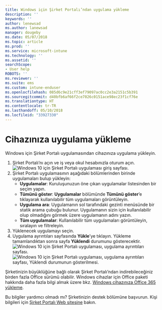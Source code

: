 ```yaml
---
title: Windows için Şirket Portalı’ndan uygulama yükleme
description: ''
keywords: ''
author: lenewsad
ms.author: lanewsad
manager: dougeby
ms.date: 05/07/2018
ms.topic: article
ms.prod: ''
ms.service: microsoft-intune
ms.technology: ''
ms.assetid: ''
searchScope:
- User help
ROBOTS: ''
ms.reviewer: ''
ms.suite: ems
ms.custom: intune-enduser
ms.openlocfilehash: 085d6c9e21cff3ef79097ac0cc2e3a2151c5b391
ms.sourcegitcommit: d40bfb6af66f2ce7026c0151ace98ec23f1cf76e
ms.translationtype: HT
ms.contentlocale: tr-TR
ms.lasthandoff: 05/10/2018
ms.locfileid: "33927330"
---
```

# <a name="install-apps-on-your-device"></a>Cihazınıza uygulama yükleme
Windows için Şirket Portalı uygulamasından cihazınıza uygulama yükleyin.

1. Şirket Portalı’nı açın ve iş veya okul hesabınızla oturum açın.
![Windows 10 için Şirket Portalı uygulaması giriş sayfası.](./media/RS1_AppDetailsPage_Installed_03.png)
2. Şirket Portalı uygulamasının aşağıdaki bölümlerinden birinde uygulamaları bulup yükleyin:
    * **Uygulamalar**: Kuruluşunuzun öne çıkan uygulamalar listesinden bir seçim yapın. 
    * **Tümünü göster**: **Uygulamalar** bölümünde **Tümünü göster**’e tıklayarak kullanılabilir tüm uygulamaları görüntüleyin.
    * **Uygulama ara**: Uygulamanın sol tarafındaki gezinti menüsünde bir statik arama çubuğu bulunur. Uygulamanın sizin için kullanılabilir olup olmadığını görmek üzere uygulamanın adını yazın.
    * **Tüm uygulamalar**: Kullanılabilir tüm uygulamaları görüntüleyin, sıralayın ve filtreleyin.
3. Yüklenecek uygulamayı seçin.
4. Uygulama ayrıntıları sayfasında **Yükle**’ye tıklayın. Yükleme tamamlandıktan sonra sayfa **Yüklendi** durumunu gösterecektir.
![Windows 10 için Şirket Portalı uygulaması, uygulama ayrıntıları sayfası.](./media/RS1_AppDetailsPage_Installed_02.png)  
![Windows 10 için Şirket Portalı uygulaması, uygulama ayrıntıları sayfası, Yüklendi durumunun gösterilmesi.](./media/RS1_AppDetailsPage_Installed_01.png)    

 Şirketinizin büyüklüğüne bağlı olarak Şirket Portalı’ndan indirebileceğiniz birden fazla Office sürümü olabilir. Windows cihazlar için Office paketi hakkında daha fazla bilgi almak üzere bkz. [Windows cihazınıza Office 365 yükleme](./install-office-windows.md).

Bu bilgiler yardımcı olmadı mı? Şirketinizin destek bölümüne başvurun. Kişi bilgileri için [Şirket Portalı Web sitesine](https://portal.manage.microsoft.com#HelpDeskDialog) bakın.
